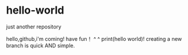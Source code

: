 # hello-world
just another repository

hello,github,i'm coming!
have fun！ ^ ^
print(hello world)!
creating a new branch is quick AND simple.
